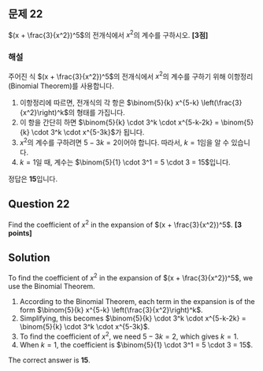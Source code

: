 

## 문제 22
$(x + \frac{3}{x^2})^5$의 전개식에서 $x^2$의 계수를 구하시오. **[3점]**

### 해설  
주어진 식 $(x + \frac{3}{x^2})^5$의 전개식에서 $x^2$의 계수를 구하기 위해 이항정리(Binomial Theorem)를 사용합니다.

1. 이항정리에 따르면, 전개식의 각 항은 $\binom{5}{k} x^{5-k} \left(\frac{3}{x^2}\right)^k$의 형태를 가집니다.
2. 이 항을 간단히 하면 $\binom{5}{k} \cdot 3^k \cdot x^{5-k-2k} = \binom{5}{k} \cdot 3^k \cdot x^{5-3k}$가 됩니다.
3. $x^2$의 계수를 구하려면 $5 - 3k = 2$이어야 합니다. 따라서, $k = 1$임을 알 수 있습니다.
4. $k = 1$일 때, 계수는 $\binom{5}{1} \cdot 3^1 = 5 \cdot 3 = 15$입니다.

정답은 **15**입니다.

## Question 22
Find the coefficient of $x^2$ in the expansion of $(x + \frac{3}{x^2})^5$. **[3 points]**

## Solution  
To find the coefficient of $x^2$ in the expansion of $(x + \frac{3}{x^2})^5$, we use the Binomial Theorem.

1. According to the Binomial Theorem, each term in the expansion is of the form $\binom{5}{k} x^{5-k} \left(\frac{3}{x^2}\right)^k$.
2. Simplifying, this becomes $\binom{5}{k} \cdot 3^k \cdot x^{5-k-2k} = \binom{5}{k} \cdot 3^k \cdot x^{5-3k}$.
3. To find the coefficient of $x^2$, we need $5 - 3k = 2$, which gives $k = 1$.
4. When $k = 1$, the coefficient is $\binom{5}{1} \cdot 3^1 = 5 \cdot 3 = 15$.

The correct answer is **15**.